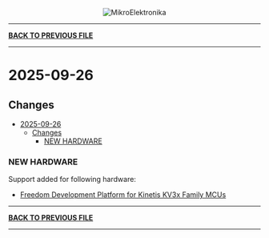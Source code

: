 <p align="center">
  <img src="http://www.mikroe.com/img/designs/beta/logo_small.png?raw=true" alt="MikroElektronika"/>
</p>

---

**[BACK TO PREVIOUS FILE](../changelog.md)**

---

# 2025-09-26

## Changes

- [2025-09-26](#2025-09-26)
  - [Changes](#changes)
    - [NEW HARDWARE](#new-hardware)

### NEW HARDWARE

Support added for following hardware:

+ [Freedom Development Platform for Kinetis KV3x Family MCUs](https://www.nxp.com/design/design-center/development-boards-and-designs/general-purpose-mcus/freedom-development-platform-for-kinetis-kv3x-family-mcus:FRDM-KV31F)

---

**[BACK TO PREVIOUS FILE](../changelog.md)**

---
